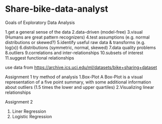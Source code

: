# Share-bike-data-analyst
Goals of Exploratory Data Analysis

1.get a general sense of the data
2.data-driven (model-free)
3.visual (Humans are great pattern recognizers)
4.test assumptions (e.g. normal distributions or skewed?)
5.identify useful raw data & transforms (e.g. log(x))
6.distributions (symmetric, normal, skewed)
7.data quality problems
8.outliers
9.correlations and inter-relationships
10.subsets of interest
11.suggest functional relationships

use data from https://archive.ics.uci.edu/ml/datasets/bike+sharing+dataset


Assignment 1
try method of analysis
1.Box-Plot
A Box-Plot is a visual representation of a five point summary, with some additional information about outliers (1.5 times the lower and upper quartiles)
2.Visualizing linear relationships


Assignment 2
1. Liner Regression
2. Logistic Regression
